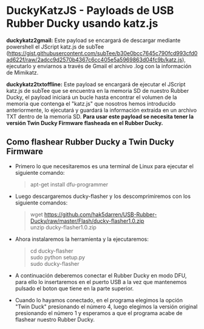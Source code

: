 # DuckyKatzJS - Payloads de USB Rubber Ducky usando katz.js

**duckykatz2gmail:** Este payload se encargará de descargar mediante powershell el JScript katz.js de subTee (https://gist.githubusercontent.com/subTee/b30e0bcc7645c790fcd993cfd0ad622f/raw/2adcc9d2570b4367c6cc405e5a5969863d04fc9b/katz.js), ejecutarlo y enviarnos a través de Gmail el archivo .log con la información de Mimikatz.

**duckykatz2txtoffline:** Este payload se encargará de ejecutar el JScript katz.js de subTee que se encuentra en la memoria SD de nuestro Rubber Ducky, el payload iniciará un bucle hasta encontrar el volumen de la memoria que contenga el "katz.js" que nosotros hemos introducido anteriormente, lo ejecutará y guardará la información extraida en un archivo TXT dentro de la memoria SD. **Para usar este payload se necesita tener la versión Twin Ducky Firmware flasheada en el Rubber Ducky.**

## Como flashear Rubber Ducky a Twin Ducky Firmware

* Primero lo que necesitaremos es una terminal de Linux para ejecutar el siguiente comando:
  
  > apt-get install dfu-programmer
  
* Luego descargaremos ducky-flasher y los descomprimiremos con los siguiente comandos:

  > wget https://github.com/hak5darren/USB-Rubber-Ducky/raw/master/Flash/ducky-flasher1.0.zip                  
  > unzip ducky-flasher1.0.zip
  
* Ahora instalaremos la herramienta y la ejecutaremos:

  > cd ducky-flasher                                                                                            
  > sudo python setup.py                                                                                                             
  > sudo ducky-flasher

* A continuación deberemos conectar el Rubber Ducky en modo DFU, para ello lo insertaremos en el puerto USB a la vez que mantenemos pulsado el boton que tiene en la parte superior.

* Cuando lo hayamos conectado, en el programa elegimos la opción "Twin Duck" presionando el número 4, luego elegimos la versión original presionando el número 1 y esperamos a que el programa acabe de flashear nuestro Rubber Ducky.
